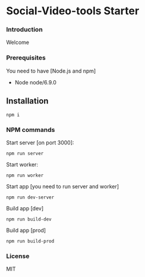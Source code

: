# Social-Video-tools Starter

### Introduction
Welcome 


### Prerequisites
You need to have [Node.js and npm]
- Node node/6.9.0

## Installation

```
npm i
```

### NPM commands
Start server [on port 3000]:
```
npm run server
```

Start worker:
```
npm run worker
```

Start app [you need to run server and worker]
```
npm run dev-server
```

Build app [dev]
```
npm run build-dev
```

Build app [prod]
```
npm run build-prod
```

### License
MIT
